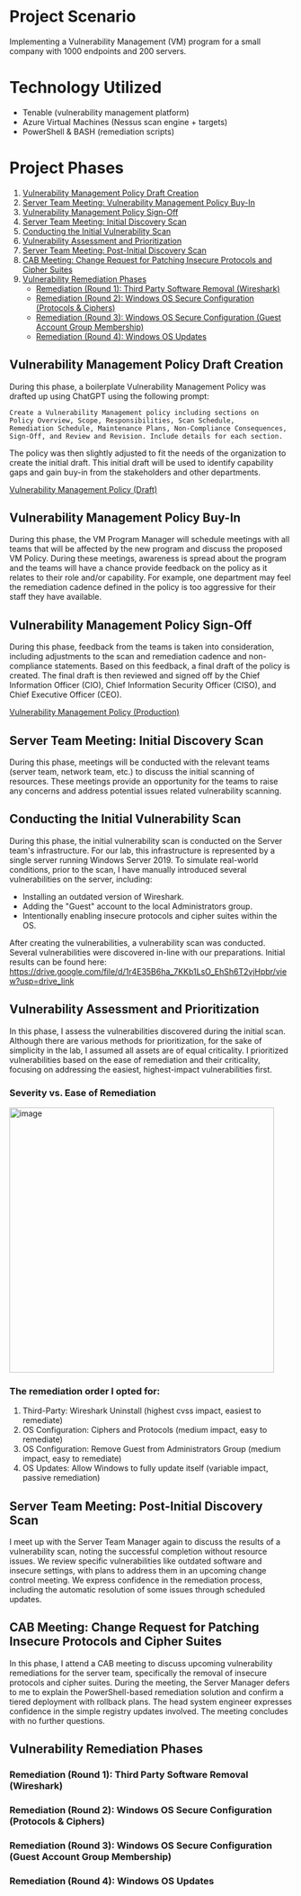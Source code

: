 # Project Scenario
Implementing a Vulnerability Management (VM) program for a small company with 1000 endpoints and 200 servers.

# Technology Utilized
- Tenable (vulnerability management platform)
- Azure Virtual Machines (Nessus scan engine + targets)
- PowerShell & BASH (remediation scripts)

# Project Phases
1. [Vulnerability Management Policy Draft Creation](#vulnerability-management-policy-draft-creation)
2. [Server Team Meeting: Vulnerability Management Policy Buy-In](#vulnerability-management-policy-buy-in)
3. [Vulnerability Management Policy Sign-Off](#vulnerability-management-policy-sign-off)
4. [Server Team Meeting: Initial Discovery Scan](#server-team-meeting-initial-discovery-scan)
5. [Conducting the Initial Vulnerability Scan](#conducting-the-initial-vulnerability-scan)
6. [Vulnerability Assessment and Prioritization](#vulnerability-assessment-and-prioritization)
7. [Server Team Meeting: Post-Initial Discovery Scan](#server-team-meeting-post-initial-discovery-scan)
8. [CAB Meeting: Change Request for Patching Insecure Protocols and Cipher Suites](#cab-meeting-change-request-for-patching-insecure-protocols-and-cipher-suites)
9. [Vulnerability Remediation Phases](#vulnerability-remediation-phases)
    - [Remediation (Round 1): Third Party Software Removal (Wireshark)](#remediation-round-1-third-party-software-removal-wireshark)
    - [Remediation (Round 2): Windows OS Secure Configuration (Protocols & Ciphers)](#remediation-round-2-windows-os-secure-configuration-protocols--ciphers)
    - [Remediation (Round 3): Windows OS Secure Configuration (Guest Account Group Membership)](#remediation-round-3-windows-os-secure-configuration-guest-account-group-membership)
    - [Remediation (Round 4): Windows OS Updates](#remediation-round-4-windows-os-updates)

## Vulnerability Management Policy Draft Creation
During this phase, a boilerplate Vulnerability Management Policy was drafted up using ChatGPT using the following prompt:
```
Create a Vulnerability Management policy including sections on
Policy Overview, Scope, Responsibilities, Scan Schedule,
Remediation Schedule, Maintenance Plans, Non-Compliance Consequences,
Sign-Off, and Review and Revision. Include details for each section.
```
The policy was then slightly adjusted to fit the needs of the organization to create the initial draft. This initial draft will be used to identify capability gaps and gain buy-in from the stakeholders and other departments.

[Vulnerability Management Policy (Draft)](https://docs.google.com/document/d/1CLSWm1_9JL1oUqgyNNwtPXW6FzXJ7ddVnSAUQTyqC8I/edit)


## Vulnerability Management Policy Buy-In
During this phase, the VM Program Manager will schedule meetings with all teams that will be affected by the new program and discuss the proposed VM Policy. During these meetings, awareness is spread about the program and the teams will have a chance provide feedback on the policy as it relates to their role and/or capability. For example, one department may feel the remediation cadence defined in the policy is too aggressive for their staff they have available.

## Vulnerability Management Policy Sign-Off
During this phase, feedback from the teams is taken into consideration, including adjustments to the scan and remediation cadence and non-compliance statements. Based on this feedback, a final draft of the policy is created. The final draft is then reviewed and signed off by the Chief Information Officer (CIO), Chief Information Security Officer (CISO), and Chief Executive Officer (CEO).

[Vulnerability Management Policy (Production)](https://docs.google.com/document/d/1rvueLX_71pOR8ldN9zVW9r_zLzDQxVsnSUtNar8ftdg/edit)

## Server Team Meeting: Initial Discovery Scan
During this phase, meetings will be conducted with the relevant teams (server team, network team, etc.) to discuss the initial scanning of resources. These meetings provide an opportunity for the teams to raise any concerns and address potential issues related vulnerability scanning.

## Conducting the Initial Vulnerability Scan
During this phase, the initial vulnerability scan is conducted on the Server team's infrastructure. For our lab, this infrastructure is represented by a single server running Windows Server 2019. To simulate real-world conditions, prior to the scan, I have manually introduced several vulnerabilities on the server, including:
- Installing an outdated version of Wireshark.
- Adding the "Guest" account to the local Administrators group.
- Intentionally enabling insecure protocols and cipher suites within the OS.

After creating the vulnerabilities, a vulnerability scan was conducted. Several vulnerabilities were discovered in-line with our preparations.
Initial results can be found here: https://drive.google.com/file/d/1r4E35B6ha_7KKb1LsO_EhSh6T2vjHpbr/view?usp=drive_link


## Vulnerability Assessment and Prioritization
In this phase, I assess the vulnerabilities discovered during the initial scan. Although there are various methods for prioritization, for the sake of simplicity in the lab, I assumed all assets are of equal criticality. I prioritized vulnerabilities based on the ease of remediation and their criticality, focusing on addressing the easiest, highest-impact vulnerabilities first.

### Severity vs. Ease of Remediation
<img width="471" alt="image" src="https://github.com/joshmadakor1/lognpacific-public/assets/39254979/60f5d95d-75c5-48f4-aa85-dfb1903a93f2">

### The remediation order I opted for:
1. Third-Party: Wireshark Uninstall (highest cvss impact, easiest to remediate)
2. OS Configuration: Ciphers and Protocols (medium impact, easy to remediate)
3. OS Configuration: Remove Guest from Administrators Group (medium impact, easy to remediate)
4. OS Updates: Allow Windows to fully update itself (variable impact, passive remediation)

## Server Team Meeting: Post-Initial Discovery Scan
I meet up with the Server Team Manager again to discuss the results of a vulnerability scan, noting the successful completion without resource issues. We review specific vulnerabilities like outdated software and insecure settings, with plans to address them in an upcoming change control meeting. We express confidence in the remediation process, including the automatic resolution of some issues through scheduled updates.

## CAB Meeting: Change Request for Patching Insecure Protocols and Cipher Suites
In this phase, I attend a CAB meeting to discuss upcoming vulnerability remediations for the server team, specifically the removal of insecure protocols and cipher suites. During the meeting, the Server Manager defers to me to explain the PowerShell-based remediation solution and confirm a tiered deployment with rollback plans. The head system engineer expresses confidence in the simple registry updates involved. The meeting concludes with no further questions.

## Vulnerability Remediation Phases


### Remediation (Round 1): Third Party Software Removal (Wireshark)


### Remediation (Round 2): Windows OS Secure Configuration (Protocols & Ciphers)


### Remediation (Round 3): Windows OS Secure Configuration (Guest Account Group Membership)


### Remediation (Round 4): Windows OS Updates
